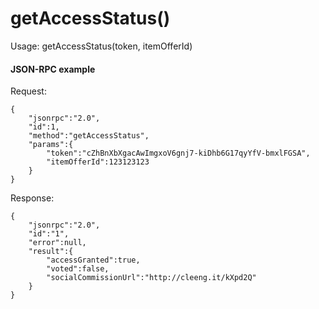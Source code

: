 getAccessStatus()
=================

Usage:
    getAccessStatus(token, itemOfferId)

#### JSON-RPC example

Request:

    {
        "jsonrpc":"2.0",
        "id":1,
        "method":"getAccessStatus",
        "params":{
            "token":"cZhBnXbXgacAwImgxoV6gnj7-kiDhb6G17qyYfV-bmxlFGSA",
            "itemOfferId":123123123
        }
    }

Response:

    {
        "jsonrpc":"2.0",
        "id":"1",
        "error":null,
        "result":{
            "accessGranted":true,
            "voted":false,
            "socialCommissionUrl":"http://cleeng.it/kXpd2Q"
        }
    }